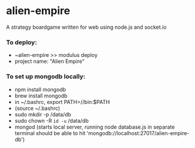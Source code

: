 # alien-empire
A strategy boardgame written for web using node.js and socket.io

### To deploy: 
* ~alien-empire >> modulus deploy
* project name: "Alien Empire"

### To set up mongodb locally:
* npm install mongodb
* brew install mongodb
* in ~/.bashrc, export PATH=/<mongodb-install-directory/>/bin:$PATH
 * (source ~/.bashrc)
* sudo mkdir -p /data/db
* sudo chown -R `id -u` /data/db
* mongod (starts local server, running node database.js in separate terminal should be able to hit 'mongodb://localhost:27017/alien-empire-db')  
